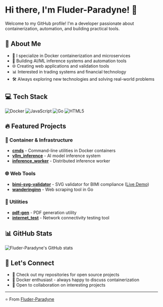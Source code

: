 # Hi there, I'm Fluder-Paradyne! 👋

Welcome to my GitHub profile! I'm a developer passionate about containerization, automation, and building practical tools.

## 🚀 About Me

- 🔧 I specialize in Docker containerization and microservices
- 🤖 Building AI/ML inference systems and automation tools
- 🌐 Creating web applications and validation tools
- 📊 Interested in trading systems and financial technology
- 🛠️ Always exploring new technologies and solving real-world problems

## 💻 Tech Stack

![Docker](https://img.shields.io/badge/-Docker-2496ED?style=flat-square&logo=docker&logoColor=white)
![JavaScript](https://img.shields.io/badge/-JavaScript-F7DF1E?style=flat-square&logo=javascript&logoColor=black)
![Go](https://img.shields.io/badge/-Go-00ADD8?style=flat-square&logo=go&logoColor=white)
![HTML5](https://img.shields.io/badge/-HTML5-E34F26?style=flat-square&logo=html5&logoColor=white)

## 🔥 Featured Projects

### 🐳 Container & Infrastructure
- **[cmds](https://github.com/Fluder-Paradyne/cmds)** - Command-line utilities in Docker containers
- **[vllm_inference](https://github.com/Fluder-Paradyne/vllm_inference)** - AI model inference system
- **[inference_worker](https://github.com/Fluder-Paradyne/inference_worker)** - Distributed inference worker

### 🌐 Web Tools
- **[bimi-svg-validator](https://github.com/Fluder-Paradyne/bimi-svg-validator)** - SVG validator for BIMI compliance ([Live Demo](https://fluder-paradyne.github.io/bimi-svg-validator/))
- **[wanderinginn](https://github.com/Fluder-Paradyne/wanderinginn)** - Web scraping tool in Go

### 🔧 Utilities
- **[pdf-gen](https://github.com/Fluder-Paradyne/pdf-gen)** - PDF generation utility
- **[internet_test](https://github.com/Fluder-Paradyne/internet_test)** - Network connectivity testing tool

## 📊 GitHub Stats

![Fluder-Paradyne's GitHub stats](https://github-readme-stats-l3b1h26nv-fluderparadynes-projects.vercel.app/api?username=Fluder-Paradyne&show_icons=true&theme=dark)

## 🤝 Let's Connect

- 💼 Check out my repositories for open source projects
- 🐳 Docker enthusiast - always happy to discuss containerization
- 🚀 Open to collaboration on interesting projects

---

⭐ From [Fluder-Paradyne](https://github.com/Fluder-Paradyne)
